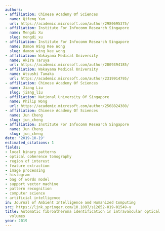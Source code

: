 ```yaml
---
authors:
- affiliation: Chinese Academy Of Sciences
  name: Qifeng Yan
  url: https://academic.microsoft.com/author/2980695375/
- affiliation: Institute For Infocomm Research Singapore
  name: Mengdi Xu
  slug: mengdi_xu
- affiliation: Institute For Infocomm Research Singapore
  name: Damon Wing Kee Wong
  slug: damon_wing_kee_wong
- affiliation: Wakayama Medical University
  name: Akira Taruya
  url: https://academic.microsoft.com/author/2009394185/
- affiliation: Wakayama Medical University
  name: Atsushi Tanaka
  url: https://academic.microsoft.com/author/2319914795/
- affiliation: Chinese Academy Of Sciences
  name: Jiang Liu
  slug: jiang_liu
- affiliation: National University Of Singapore
  name: Philip Wong
  url: https://academic.microsoft.com/author/2568824380/
- affiliation: Chinese Academy Of Sciences
  name: Jun Cheng
  slug: jun_cheng
- affiliation: Institute For Infocomm Research Singapore
  name: Jun Cheng
  slug: jun_cheng
date: '2019-10-19'
estimated_citations: 1
fields:
- local binary patterns
- optical coherence tomography
- region of interest
- feature extraction
- image processing
- histogram
- bag of words model
- support vector machine
- pattern recognition
- computer science
- artificial intelligence
in: Journal of Ambient Intelligence and Humanized Computing
src: https://link.springer.com/10.1007/s12652-019-01549-y
title: Automatic fibroatheroma identification in intravascular optical coherence tomography
  volumes
year: 2019
---
```

